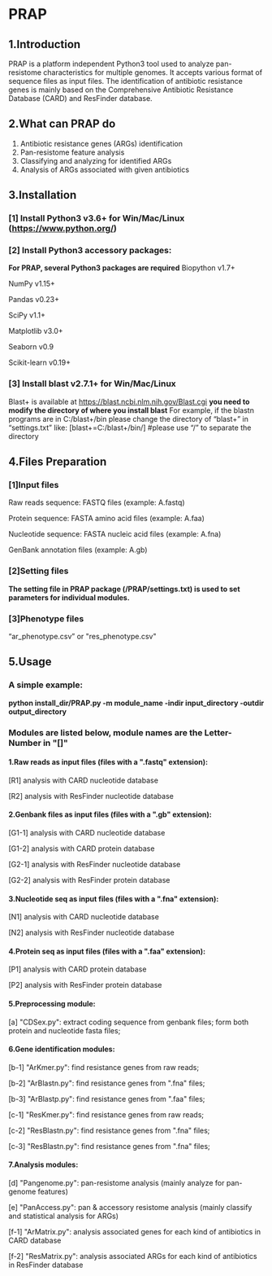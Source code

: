 # PRAP

## 1.Introduction
PRAP is a platform independent Python3 tool used to analyze pan-resistome characteristics for multiple genomes. It accepts various format of sequence files as input files. The identification of antibiotic resistance genes is mainly based on the Comprehensive Antibiotic Resistance Database (CARD) and ResFinder database.

## 2.What can PRAP do
1)	Antibiotic resistance genes (ARGs) identification
2)	Pan-resistome feature analysis
3)	Classifying and analyzing for identified ARGs
4)	Analysis of ARGs associated with given antibiotics

## 3.Installation
### [1] Install Python3 v3.6+ for Win/Mac/Linux (https://www.python.org/)

### [2] Install Python3 accessory packages:
**For PRAP, several Python3 packages are required**
Biopython v1.7+  

NumPy v1.15+  

Pandas v0.23+  

SciPy v1.1+  

Matplotlib v3.0+  

Seaborn v0.9  

Scikit-learn v0.19+  


### [3] Install blast v2.7.1+ for Win/Mac/Linux 
Blast+ is available at https://blast.ncbi.nlm.nih.gov/Blast.cgi 
**you need to modify the directory of where you install blast** 
For example, if the blastn programs are in C:/blast+/bin 
please change the directory of “blast+” in “settings.txt” like: 
[blast+=C:/blast+/bin/] #please use “/” to separate the directory 

## 4.Files Preparation
### [1]Input files
Raw reads sequence: FASTQ files (example: A.fastq)  

Protein sequence: FASTA amino acid files (example: A.faa)  

Nucleotide sequence: FASTA nucleic acid files (example: A.fna)  

GenBank annotation files (example: A.gb)  

### [2]Setting files
**The setting file in PRAP package (/PRAP/settings.txt) is used to set parameters for individual modules.**

### [3]Phenotype files
“ar_phenotype.csv” or "res_phenotype.csv"

## 5.Usage

### A simple example:
**python install_dir/PRAP.py -m module_name -indir input_directory -outdir output_directory**

### Modules are listed below, module names are the Letter-Number in "[]"
#### 1.Raw reads as input files (files with a ".fastq" extension):
[R1] analysis with CARD nucleotide database

[R2] analysis with ResFinder nucleotide database  

#### 2.Genbank files as input files (files with a ".gb" extension):
[G1-1] analysis with CARD nucleotide database  

[G1-2] analysis with CARD protein database  

[G2-1] analysis with ResFinder nucleotide database  

[G2-2] analysis with ResFinder protein database  


#### 3.Nucleotide seq as input files (files with a ".fna" extension):
[N1] analysis with CARD nucleotide database  

[N2] analysis with ResFinder nucleotide database  


#### 4.Protein seq as input files (files with a ".faa" extension):
[P1] analysis with CARD protein database  

[P2] analysis with ResFinder protein database  


#### 5.Preprocessing module:
[a] "CDSex.py": extract coding sequence from genbank files;
	form both protein and nucleotide fasta files;

#### 6.Gene identification modules:
[b-1] "ArKmer.py": find resistance genes from raw reads;  

[b-2] "ArBlastn.py": find resistance genes from ".fna" files;  

[b-3] "ArBlastp.py": find resistance genes from ".faa" files;  

[c-1] "ResKmer.py": find resistance genes from raw reads;  

[c-2] "ResBlastn.py": find resistance genes from ".fna" files;  

[c-3] "ResBlastn.py": find resistance genes from ".fna" files;  


#### 7.Analysis modules:
[d] "Pangenome.py": pan-resistome analysis (mainly analyze for pan-genome features)  

[e] "PanAccess.py": pan & accessory resistome analysis (mainly classify and statistical analysis for ARGs)  

[f-1] "ArMatrix.py": analysis associated genes for each kind of antibiotics in CARD database  

[f-2] "ResMatrix.py": analysis associated ARGs for each kind of antibiotics in ResFinder database
